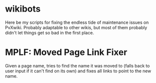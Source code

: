 # wikibots
Here be my scripts for fixing the endless tide of maintenance issues on PvXwiki. Probably adaptable to other wikis, but most of them probably didn't let things get so bad in the first place.

# MPLF: Moved Page Link Fixer
Given a page name, tries to find the name it was moved to (falls back to user input if it can't find on its own) and fixes all links to point to the new name.
